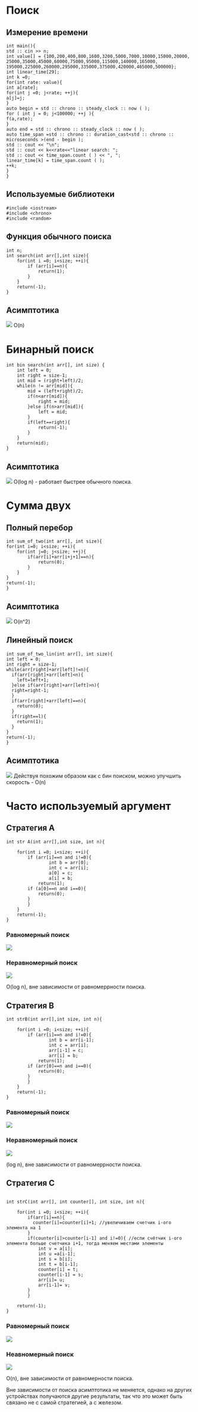 # Поиск

## Измерение времени
```
int main(){
std :: cin >> n;
int value[] = {100,200,400,800,1600,3200,5000,7000,10000,15000,20000,
25000,35000,45000,60000,75000,95000,115000,140000,165000,
195000,225000,260000,295000,335000,375000,420000,465000,500000};
int linear_time[29];
int k =0;
for(int rate: value){
int a[rate];
for(int j =0; j<rate; ++j){
a[j]=j;
}
auto begin = std :: chrono :: steady_clock :: now ( );
for ( int j = 0; j<100000; ++j ){
f(a,rate);
}
auto end = std :: chrono :: steady_clock :: now ( );
auto time_span =std :: chrono :: duration_cast<std :: chrono :: microseconds >(end - begin );
std :: cout << "\n";
std :: cout << k<<rate<<"linear search: ";
std :: cout << time_span.count ( ) << ", ";
linear_time[k] = time_span.count ( );
++k;
}
}
```
## Используемые библиотеки

```
#include <iostream>
#include <chrono>
#include <random>
```

## Функция обычного поиска

```
int n;
int search(int arr[],int size){
    for(int i =0; i<size; ++i){
        if (arr[i]==n){
            return(1);
        }
    }
    return(-1);
}
```

## Асимптотика
![](/images/image/usr.png)
O(n)
# Бинарный поиск

```
int bin search(int arr[], int size) {
    int left = 0;
    int right = size-1;
    int mid = (right+left)/2;
    while(n != arr[mid]){
        mid = (left+right)/2;
        if(n<arr[mid]){
            right = mid;
        }else if(n>arr[mid]){
            left = mid;
        }
        if(left==right){
            return(-1);
        }
    }
    return(mid);
}
```

## Асимптотика
![](/images/image/bins.png)
O(log n) - работает быстрее обычного поиска.

# Сумма двух 
## Полный перебор
```
int sum_of_two(int arr[], int size){
for(int i=0; i<size; ++i){
    for(int j=0; j<size; ++j){
        if(arr[i]+arr[i+j+1]==n){
            return(0);
        }
    }
}
return(-1);
}
```
## Асимптотика

![](/images/image/sum2.png)
O(n^2) 
## Линейный поиск

```
int sum_of_two_lin(int arr[], int size){
int left = 0;
int right = size-1;
while(arr[right]+arr[left]!=n){
  if(arr[right]+arr[left]<n){
    left=left+1;
  }else if(arr[right]+arr[left]>n){
  right=right-1;
  }
  if(arr[right]+arr[left]==n){
    return(0);
  }
  if(right==l){
    return(1);
  }
}
return(-1);
}
```
 ## Асимптотика

![](/images/image/suml.png)
Действуя похожим образом как с бин поиском, можно улучшить скорость - O(n)
# Часто используемый аргумент

## Стратегия А

```
int str A(int arr[],int size, int n){

    for(int i =0; i<size; ++i){
        if (arr[i]==n and i!=0){ 
                int b = arr[0];
                int c = arr[i];
                a[0] = c;
                a[i] = b;
            return(1);
        if (a[0]==n and i==0){
            return(0);
        }
        }
    }
    return(-1);
}
```
### Равномерный поиск 

![](/images/image/Aravn.png)

### Неравномерный поиск

![](/images/image/Aneravn.png)

O(log n), вне зависимости от равномеррности поиска.
## Стратегия B

```
int strB(int arr[],int size, int n){

    for(int i =0; i<size; ++i){
        if (arr[i]==n and i!=0){
                int b = arr[i-1];
                int c = arr[i];
                arr[i-1] = c;
                arr[i] = b;
            return(1);
        if (arr[0]==n and i==0){
            return(0);
        }
        }
    }
    return(-1);
}
```

### Равномерный поиск
![](/images/image/Bravn.png)

### Неравномерный поиск
![](/images/image/Bneravn.png)

(log n), вне зависимости от равномеррности поиска.
## Стратегия С
```

int strC(int arr[], int counter[], int size, int n){

    for(int i =0; i<size; ++i){
        if(arr[i]==n){
          counter[i]=counter[i]+1; //увеличиваем счетчик i-ого элемента на 1
        }
        if(counter[i]>counter[i-1] and i!=0){ //если счётчик i-ого элемента больше счетчика i+1, тогда меняем местами элементы
            int v = a[i];
            int u =a[i-1];
            int s = b[i];
            int t = b[i-1];
            counter[i] = t;
            counter[i-1] = s;
            arr[i]= u;
            arr[i-1]= v;
        }
        }

    return(-1);
}
```
### Равномерный поиск
![](/images/image/Cravn.png)

### Неавномерный поиск
![](/images/image/Cneravn.png)

O(n), вне зависимости от равномерности поиска.

Вне зависимости от поиска асимптотика не меняется, однако на других устройствах получаются другие результаты, так что это может быть связано не с самой стратегией, а с железом. 
